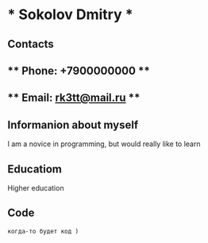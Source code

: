 # * Sokolov Dmitry *
## Contacts
## ** Phone: +7900000000 **
## ** Email: rk3tt@mail.ru **

## Informanion about myself
I am a novice in programming, but would really like to learn

## Educatiom
Higher education

## Code
```
когда-то будет код )
```

